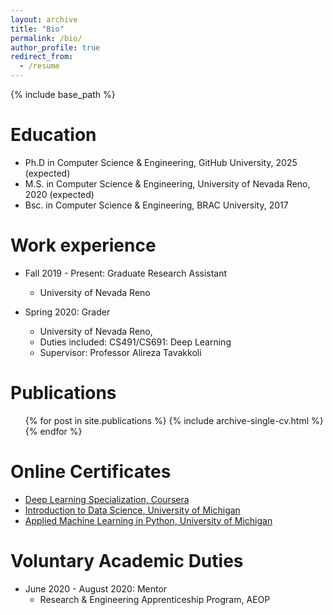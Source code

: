 ```yaml
---
layout: archive
title: "Bio"
permalink: /bio/
author_profile: true
redirect_from:
  - /resume
---
```


{% include base_path %}

Education
======
* Ph.D in Computer Science & Engineering, GitHub University, 2025 (expected)
* M.S. in Computer Science & Engineering, University of Nevada Reno, 2020 (expected)
* Bsc. in Computer Science & Engineering, BRAC University, 2017

Work experience
======
* Fall 2019 - Present: Graduate Research Assistant
  * University of Nevada Reno


* Spring 2020: Grader
  * University of Nevada Reno,
  * Duties included: CS491/CS691: Deep Learning
  * Supervisor: Professor Alireza Tavakkoli

Publications
======
  <ul>{% for post in site.publications %}
    {% include archive-single-cv.html %}
  {% endfor %}</ul>

Online Certificates
=====
  * [Deep Learning Specialization, Coursera](https://www.coursera.org/account/accomplishments/specialization/NM9SMAJW9USM)
  * [Introduction to Data Science, University of Michigan](https://www.coursera.org/account/accomplishments/verify/XYQ25BJD9PA6)
  * [Applied Machine Learning in Python, University of Michigan](https://www.coursera.org/account/accomplishments/verify/LS77LUGT2WBK)


Voluntary Academic Duties
======
* June 2020 - August 2020: Mentor
  * Research & Engineering Apprenticeship Program, AEOP
